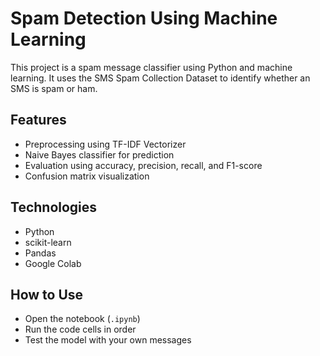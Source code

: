 # Spam Detection Using Machine Learning

This project is a spam message classifier using Python and machine learning. It uses the SMS Spam Collection Dataset to identify whether an SMS is spam or ham.

## Features
- Preprocessing using TF-IDF Vectorizer
- Naive Bayes classifier for prediction
- Evaluation using accuracy, precision, recall, and F1-score
- Confusion matrix visualization

## Technologies
- Python
- scikit-learn
- Pandas
- Google Colab

## How to Use
- Open the notebook (`.ipynb`)
- Run the code cells in order
- Test the model with your own messages
